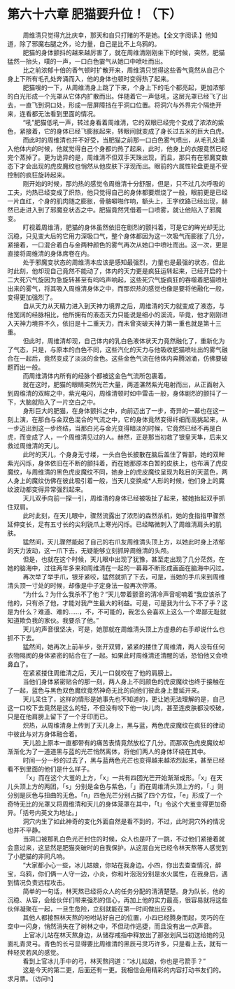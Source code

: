 <h1>第六十六章 肥猫要升位！（下）</h1>
<div id="content">&nbsp&nbsp&nbsp&nbsp&nbsp&nbsp&nbsp&nbsp
 周维清只觉得亢比庆幸，那天和自只打赌的不是她。【全文字阅读.】他知道，除了邪魔右腿之外，论力量，自己是比不上乌鸦的。
 <br/>&nbsp&nbsp&nbsp&nbsp&nbsp&nbsp&nbsp&nbsp
 肥猫的身体颤抖的越来越厉害了，就在周维清刚刚坐下的时候，突然，肥猫猛然一抬头，噗的一声，一口白色霎气从她口中喷吐而出。
 <br/>&nbsp&nbsp&nbsp&nbsp&nbsp&nbsp&nbsp&nbsp
 比之前浓郁十倍的香气顿时扩散开来，周维清只觉得这些香气竟然从自己个身上下所有毛孔处奔涌而入，他的身体也顿时变得热了起来。
 <br/>&nbsp&nbsp&nbsp&nbsp&nbsp&nbsp&nbsp&nbsp
 肥猫嗖的一下，从周维清身上跳了下来，个身上下的毛个都亮起，更加浓郁的白光形成一个光罩从它体内扩散而出。伴随着它一声低吼，这层光罩已经飞了出去，一直飞到洞口处，形成一层屏障挡在乎洞口位置。将洞穴与外界完个隔绝开来，连看都无法看到里面的情况。
 <br/>&nbsp&nbsp&nbsp&nbsp&nbsp&nbsp&nbsp&nbsp
 “吼”肥猫低吼一声，转过身看着周维清，它的双眼已经完个变成了浓浓的紫色，紧接着，它的身体已经飞膨胀起来，转眼间就变成了身长过五米的巨大白虎。
 <br/>&nbsp&nbsp&nbsp&nbsp&nbsp&nbsp&nbsp&nbsp
 而此时的周维清也并不好受，当肥猫之前那一口白色雾气喷出，从毛孔处涌入他体内的时候，他就觉得自己个身都灼热了起来，此时，他身上的衣服竟然已经完个蒸掉了。更为诡异的是，周维清不但双手天珠出现，而且，那只有在邪魔变数态下才会出现的虎皮魔纹也悄然从他皮肤下浮现而出。眼前的六属性轮盘更是不受控制的疯狂旋转起来。
 <br/>&nbsp&nbsp&nbsp&nbsp&nbsp&nbsp&nbsp&nbsp
 刚开始的时候，那灼热的感觉令周维清十分舒服，但是，只不过几次呼吸的工夫，灼热已经变成了炽热，他只觉得自己的身体都要燃烧了一般，眼前更是已经一片血红，个身的肌肉随之膨胀，骨骼噼啪作响，额头上，王字纹路已经出现，赫然已走进入到了邪魔变状态之中。肥猫竟然凭借着一口喷雾，就让他陷入了邪魔变。
 <br/>&nbsp&nbsp&nbsp&nbsp&nbsp&nbsp&nbsp&nbsp
 盯视着周维清，肥猫的身体虽然依旧在剧烈的颤抖着，可是它的眸光却无比沉稳，只见变大后的它用力深吸口气，整个身体都因为这一次吸气而膨胀了几分，紧接着，一口混合着白与金两种颜色的雾气再次从她口中喷吐而出。这一次，更是直接将周维清的身体席卷在内。
 <br/>&nbsp&nbsp&nbsp&nbsp&nbsp&nbsp&nbsp&nbsp
 处于邪魔变状态的周维清本应该是感知最强烈，力量也是最强的状态，但此时此刻，他却现自己竟然不能动了，体内的天力更是疯狂运转起来，已经开启的十二大死穴气旋因为急旋转甚至有呜呜声响起，这些死穴气旋疯狂的吞噬着肥猫喷吐出来的雾气，将其吸入周维清身体之中，而那炽热的感觉也像是要将他融化一般，变得更加强烈了。
 <br/>&nbsp&nbsp&nbsp&nbsp&nbsp&nbsp&nbsp&nbsp
 自从天力从天精力进入到天神力境界之后，周维清的天力就变成了液态，与他宽阔的经脉相比，他所拥有的液态天力只能说是细小的溪流，毕竟，他才刚刚进入天神力境界不久，依旧是十二重天力，而未曾突破天神力第一重也就是第十三重。
 <br/>&nbsp&nbsp&nbsp&nbsp&nbsp&nbsp&nbsp&nbsp
 但此时，周维清却现，自己体内的乳白色液体状天力竟然融化了，重新化为了气态，只是，与原本的白色不同，这些汽化的天力与他吸收肥猫喷吐出的雾气融合在一起后，竟然变成了淡淡的金色。这些金色气流在他体内奔腾汹涌，仿佛要破题而出一般。
 <br/>&nbsp&nbsp&nbsp&nbsp&nbsp&nbsp&nbsp&nbsp
 而周维清体内所有的经脉个都被这金色气流所包裹着。
 <br/>&nbsp&nbsp&nbsp&nbsp&nbsp&nbsp&nbsp&nbsp
 就在这时，肥猫的眼睛突然光芒大量，两道湛然紫光电射而出，从正面射入到周维清的双眸之中，紫光电闪，周维清顿时如中雷击一般，身体剧烈的颤抖了一下，大脑就陷入了一片空白之中。
 <br/>&nbsp&nbsp&nbsp&nbsp&nbsp&nbsp&nbsp&nbsp
 身形巨大的肥猫，在身体颤抖之中，向前迈出了一步，奇异的一幕也在这一刻上演，在那白与金双色混合的气流之中，它的身体竟然变得纤细而高挑起来，从一步迈出到这一步终结，当那白光与金光变得暗淡的时候，它竟然已经不再是白虎，而变成了人，一个周维清见过的人。赫然，正是那当初救了银皇天隼，后来又救过周维清的天儿。
 <br/>&nbsp&nbsp&nbsp&nbsp&nbsp&nbsp&nbsp&nbsp
 此时的天儿，个身身无寸缕，一头白色长披散在脑后盖住了臀部，她的双眸紫光闪烁，身体依旧在不断的颤抖着，而在她那原本白暂的皮肤上，也布满了虎皮魔纹，与周维清的黑色虎皮魔纹不同，她身上的虎皮魔纹呈现为眩目的天蓝色，两人身上的魔纹仿佛在彼此吸引着一般，当天儿变换成*人形的时候，他们身上的魔纹波动都变得异常强烈起来。
 <br/>&nbsp&nbsp&nbsp&nbsp&nbsp&nbsp&nbsp&nbsp
 天儿双手向前一探一引，周维清的身体已经被吸扯了起来，被她抬起双手抓住双肩。
 <br/>&nbsp&nbsp&nbsp&nbsp&nbsp&nbsp&nbsp&nbsp
 此时此刻，在天儿眼中，骤然流露出了浓烈的森然杀机，她的食指指甲骤然延伸变长，足有五寸长的尖利锐爪上寒光闪烁。已经略微刺入了周维清肩头的肌肤。
 <br/>&nbsp&nbsp&nbsp&nbsp&nbsp&nbsp&nbsp&nbsp
 猛然间，天儿骤然能起了自己的右爪友周维清头顶上方，以她此时身上浓郁的天力波动，这一爪下去，无疑能够立刻抓碎周维清的头颅。
 <br/>&nbsp&nbsp&nbsp&nbsp&nbsp&nbsp&nbsp&nbsp
 但是，也就在这个时候，天儿眼中出现了犹豫，甚至走出现了几分茫然，在她的脑海中，过往两年多来和周维清在一起的一幕幕不断形成画面在脑海中闪过。
 <br/>&nbsp&nbsp&nbsp&nbsp&nbsp&nbsp&nbsp&nbsp
 再次举了举手爪，银牙紧咬，猛然就抓了下去，可是，当她的手爪来到周维清头顶一寸处的时候，却像是中子定身法一般再次停滞。
 <br/>&nbsp&nbsp&nbsp&nbsp&nbsp&nbsp&nbsp&nbsp
 “为什么？为什么我杀不了他？“天儿带着颤音的清冷声音呢喃着“我应该杀了他的，只有杀了他，才能对我产生最大的利益。可是，可是我为什么下不了手？这是为什么？难道、难的……，不，不可能的，我怎么会喜欢上这么一个卑鄙无耻就知道欺负我的家伙。我要杀了他。”
 <br/>&nbsp&nbsp&nbsp&nbsp&nbsp&nbsp&nbsp&nbsp
 天儿的声音很坚决，可是，她那就在周维清头顶上方虚悬的右手却说什么也抓不下去。
 <br/>&nbsp&nbsp&nbsp&nbsp&nbsp&nbsp&nbsp&nbsp
 猛然间，她再次上前半步，张开双臂，紧紧的搂住了周维清，两人没有任何衣物隔阂的身体紧密的贴合在了一起。如果此时周维清还清醒的话，恐怕他又会喷鼻血了。
 <br/>&nbsp&nbsp&nbsp&nbsp&nbsp&nbsp&nbsp&nbsp
 在紧紧搂住周维清之后，天儿一口就咬在了他的肩膀上。
 <br/>&nbsp&nbsp&nbsp&nbsp&nbsp&nbsp&nbsp&nbsp
 当他们身体紧密贴合的那一刻，两人身上不同颜色的虎皮魔纹也终于接触在了一起，蓝色与黑色双色魔纹竟然神奇无比的向他们彼此身上蔓延开来。
 <br/>&nbsp&nbsp&nbsp&nbsp&nbsp&nbsp&nbsp&nbsp
 天儿呆住了，这样的情形是她事先也不知道的，更让她无法理解的是，自己这一口咬下去竟然是这么的轻，不但没有咬下他一块儿肉，甚至连皮肤都没咬破，只是在他肩膀上留下了一个牙印而已。
 <br/>&nbsp&nbsp&nbsp&nbsp&nbsp&nbsp&nbsp&nbsp
 炽热，从周维清身上传到了天儿身上，黑与蓝，两色虎皮魔纹在疯狂的律动中彼此与对方身体融合着。
 <br/>&nbsp&nbsp&nbsp&nbsp&nbsp&nbsp&nbsp&nbsp
 天儿脸上原本一直都带有的痛苦表情竟然放松了几分。而那双色虎皮魔纹却渐渐化为了一道道黑与蓝的光芒悄然离体，将他们两人的身体环绕在其中。
 <br/>&nbsp&nbsp&nbsp&nbsp&nbsp&nbsp&nbsp&nbsp
 时间一分一秒的过去了，黑与蓝两色光芒也变得越来越浓烈起来，甚至已经看不到里面的他们是什么样子。
 <br/>&nbsp&nbsp&nbsp&nbsp&nbsp&nbsp&nbsp&nbsp
 「x」而在这个大茧的上方，「x」一共有四团光芒开始渐渐成形。「x」在天儿头顶上方的两团，「s」分别是金色与紫色，「」而在周维清头顶上方的，「.」则分别是灰色与扭曲的无色。「n」四色光芒分别占据了四个方位，「e」形成了一个奇特无比的光罩又将周维清和天儿的身体笼罩在其中，「t」令这个大茧变得更加奇异。「括号内英文为地址。」
 <br/>&nbsp&nbsp&nbsp&nbsp&nbsp&nbsp&nbsp&nbsp
 洞穴内生了如此神奇的变化外面自然是看不到的，不过，此时洞穴外的情况也并不平静。
 <br/>&nbsp&nbsp&nbsp&nbsp&nbsp&nbsp&nbsp&nbsp
 当洞口被那乳白色光芒封住的时候，众人也是吓了一跳，不过他们紧接着就会意过来，这显然是肥猫突破时的自我保护。从这层白光已经令林天熬等人感觉到了小肥猫的非同凡响。
 <br/>&nbsp&nbsp&nbsp&nbsp&nbsp&nbsp&nbsp&nbsp
 “大家都小心一些，冰儿姑娘，你站在我身边。小四，你出去查查情况，醉宝，乌鸦，你们俩一人守一边，小炎，你和叶泡泡分别是水火属性，在我身后，遇到情况负责远程攻击。
 <br/>&nbsp&nbsp&nbsp&nbsp&nbsp&nbsp&nbsp&nbsp
 简单的一句话，林天熬已经将众人的任务分配的清清楚楚。身为队长，他的沉稳、从容，会给伙伴们带来强烈的信心，再加上他的实力最高，很容易就将这些伙伴凝聚在一起，一旦生危险，立刻就能在第一时间做出应变。
 <br/>&nbsp&nbsp&nbsp&nbsp&nbsp&nbsp&nbsp&nbsp
 其他人都接照林天熬的吩咐站好自己的位置，小四已经腾身而起，灵巧的在空中一闪身，悄然消失在了树林之中，不但动作迅捷，而且没有出一点声音。
 <br/>&nbsp&nbsp&nbsp&nbsp&nbsp&nbsp&nbsp&nbsp
 上官冰儿站在林天熬身边，从储存戒指中释放出了那张划风当初送给她的见面礼青灵弓。青色的长弓显得要比周维清的黑辰弓灵巧许多，只是看上去，就有一种轻灵若风的感觉。
 <br/>&nbsp&nbsp&nbsp&nbsp&nbsp&nbsp&nbsp&nbsp
 看到上官冰儿手中的弓，林天熬问道：“冰儿姑娘，你也是弓箭手？”
 <br/>&nbsp&nbsp&nbsp&nbsp&nbsp&nbsp&nbsp&nbsp
 这是今天的第二更，后面还有一更。我相信会用精彩的内容打动书友们的。求月票。（访问h】
 <br/>&nbsp&nbsp&nbsp&nbsp&nbsp&nbsp&nbsp&nbsp
 <br/>&nbsp&nbsp&nbsp&nbsp&nbsp&nbsp&nbsp&nbsp
</div>
